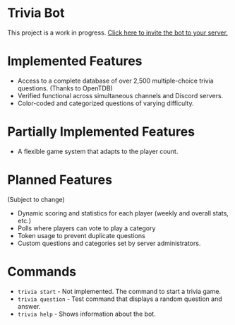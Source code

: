 # Trivia Bot
This project is a work in progress.
[Click here to invite the bot to your server.](https://discordapp.com/oauth2/authorize?client_id=337654994461261825&scope=bot)

# Implemented Features
- Access to a complete database of over 2,500 multiple-choice trivia questions. (Thanks to OpenTDB)
- Verified functional across simultaneous channels and Discord servers.
- Color-coded and categorized questions of varying difficulty.

# Partially Implemented Features
- A flexible game system that adapts to the player count.

# Planned Features
(Subject to change)
- Dynamic scoring and statistics for each player (weekly and overall stats, etc.)
- Polls where players can vote to play a category
- Token usage to prevent duplicate questions
- Custom questions and categories set by server administrators.

# Commands
- `trivia start`  - Not implemented. The command to start a trivia game.
- `trivia question` - Test command that displays a random question and answer.
- `trivia help` - Shows information about the bot.
